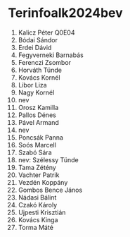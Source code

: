 # Terinfoalk2024bev

1. Kalicz Péter Q0E04
2. Bódai Sándor
3. Erdei Dávid
4. Fegyverneki Barnabás 
5. Ferenczi Zsombor 
6. Horváth Tünde
7. Kovács Kornél
8. Libor Liza
9. Nagy Kornél 
10. nev
11. Orosz Kamilla
12. Pallos Dénes
13. Pável Armand
14. nev
15. Poncsák Panna
16. Soós Marcell 
17. Szabó Sára
18. nev: Szélessy Tünde
19. Tama Zétény
20. Vachter Patrik
21. Vezdén Koppány
22. Gombos Bence János
23. Nádasi Bálint
24. Czakó Károly
25. Ujpesti Krisztián
26. Kovács Kinga
27. Torma Máté
